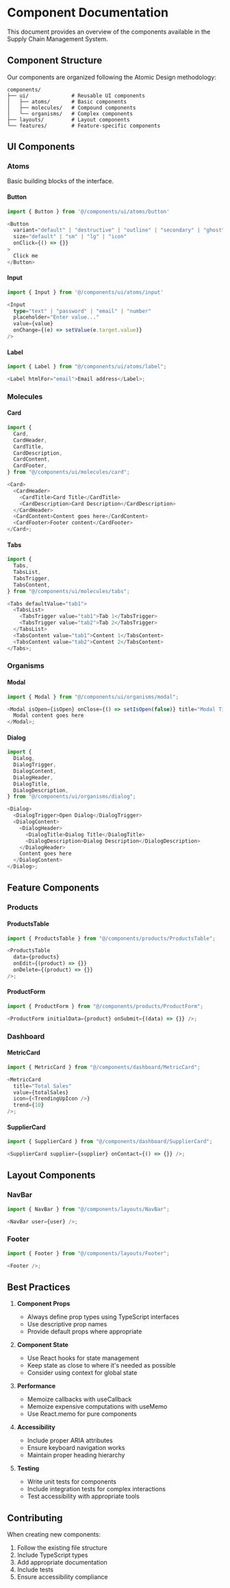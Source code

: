 # Component Documentation

This document provides an overview of the components available in the Supply Chain Management System.

## Component Structure

Our components are organized following the Atomic Design methodology:

```
components/
├── ui/              # Reusable UI components
│   ├── atoms/       # Basic components
│   ├── molecules/   # Compound components
│   └── organisms/   # Complex components
├── layouts/         # Layout components
└── features/        # Feature-specific components
```

## UI Components

### Atoms

Basic building blocks of the interface.

#### Button

```typescript
import { Button } from '@/components/ui/atoms/button'

<Button
  variant="default" | "destructive" | "outline" | "secondary" | "ghost" | "link"
  size="default" | "sm" | "lg" | "icon"
  onClick={() => {}}
>
  Click me
</Button>
```

#### Input

```typescript
import { Input } from '@/components/ui/atoms/input'

<Input
  type="text" | "password" | "email" | "number"
  placeholder="Enter value..."
  value={value}
  onChange={(e) => setValue(e.target.value)}
/>
```

#### Label

```typescript
import { Label } from "@/components/ui/atoms/label";

<Label htmlFor="email">Email address</Label>;
```

### Molecules

#### Card

```typescript
import {
  Card,
  CardHeader,
  CardTitle,
  CardDescription,
  CardContent,
  CardFooter,
} from "@/components/ui/molecules/card";

<Card>
  <CardHeader>
    <CardTitle>Card Title</CardTitle>
    <CardDescription>Card Description</CardDescription>
  </CardHeader>
  <CardContent>Content goes here</CardContent>
  <CardFooter>Footer content</CardFooter>
</Card>;
```

#### Tabs

```typescript
import {
  Tabs,
  TabsList,
  TabsTrigger,
  TabsContent,
} from "@/components/ui/molecules/tabs";

<Tabs defaultValue="tab1">
  <TabsList>
    <TabsTrigger value="tab1">Tab 1</TabsTrigger>
    <TabsTrigger value="tab2">Tab 2</TabsTrigger>
  </TabsList>
  <TabsContent value="tab1">Content 1</TabsContent>
  <TabsContent value="tab2">Content 2</TabsContent>
</Tabs>;
```

### Organisms

#### Modal

```typescript
import { Modal } from "@/components/ui/organisms/modal";

<Modal isOpen={isOpen} onClose={() => setIsOpen(false)} title="Modal Title">
  Modal content goes here
</Modal>;
```

#### Dialog

```typescript
import {
  Dialog,
  DialogTrigger,
  DialogContent,
  DialogHeader,
  DialogTitle,
  DialogDescription,
} from "@/components/ui/organisms/dialog";

<Dialog>
  <DialogTrigger>Open Dialog</DialogTrigger>
  <DialogContent>
    <DialogHeader>
      <DialogTitle>Dialog Title</DialogTitle>
      <DialogDescription>Dialog Description</DialogDescription>
    </DialogHeader>
    Content goes here
  </DialogContent>
</Dialog>;
```

## Feature Components

### Products

#### ProductsTable

```typescript
import { ProductsTable } from "@/components/products/ProductsTable";

<ProductsTable
  data={products}
  onEdit={(product) => {}}
  onDelete={(product) => {}}
/>;
```

#### ProductForm

```typescript
import { ProductForm } from "@/components/products/ProductForm";

<ProductForm initialData={product} onSubmit={(data) => {}} />;
```

### Dashboard

#### MetricCard

```typescript
import { MetricCard } from "@/components/dashboard/MetricCard";

<MetricCard
  title="Total Sales"
  value={totalSales}
  icon={<TrendingUpIcon />}
  trend={10}
/>;
```

#### SupplierCard

```typescript
import { SupplierCard } from "@/components/dashboard/SupplierCard";

<SupplierCard supplier={supplier} onContact={() => {}} />;
```

## Layout Components

### NavBar

```typescript
import { NavBar } from "@/components/layouts/NavBar";

<NavBar user={user} />;
```

### Footer

```typescript
import { Footer } from "@/components/layouts/Footer";

<Footer />;
```

## Best Practices

1. **Component Props**

   - Always define prop types using TypeScript interfaces
   - Use descriptive prop names
   - Provide default props where appropriate

2. **Component State**

   - Use React hooks for state management
   - Keep state as close to where it's needed as possible
   - Consider using context for global state

3. **Performance**

   - Memoize callbacks with useCallback
   - Memoize expensive computations with useMemo
   - Use React.memo for pure components

4. **Accessibility**

   - Include proper ARIA attributes
   - Ensure keyboard navigation works
   - Maintain proper heading hierarchy

5. **Testing**
   - Write unit tests for components
   - Include integration tests for complex interactions
   - Test accessibility with appropriate tools

## Contributing

When creating new components:

1. Follow the existing file structure
2. Include TypeScript types
3. Add appropriate documentation
4. Include tests
5. Ensure accessibility compliance
